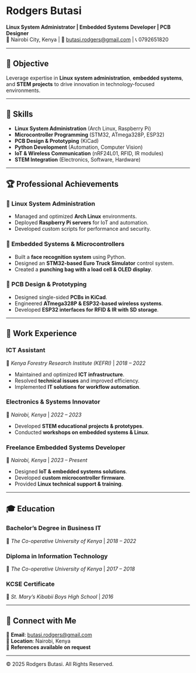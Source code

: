 # Rodgers Butasi

**Linux System Administrator | Embedded Systems Developer | PCB Designer**  
📍 Nairobi City, Kenya | 📧 butasi.rodgers@gmail.com | 📞 0792651820  

---

## 🚀 Objective
Leverage expertise in **Linux system administration**, **embedded systems**, and **STEM projects** to drive innovation in technology-focused environments.

---

## 🎯 Skills
- **Linux System Administration** (Arch Linux, Raspberry Pi)
- **Microcontroller Programming** (STM32, ATmega328P, ESP32)
- **PCB Design & Prototyping** (KiCad)
- **Python Development** (Automation, Computer Vision)
- **IoT & Wireless Communication** (nRF24L01, RFID, IR modules)
- **STEM Integration** (Electronics, Software, Hardware)

---

## 🏆 Professional Achievements

### 🔹 Linux System Administration
- Managed and optimized **Arch Linux** environments.
- Deployed **Raspberry Pi servers** for IoT and automation.
- Developed custom scripts for performance and security.

### 🔹 Embedded Systems & Microcontrollers
- Built a **face recognition system** using Python.
- Designed an **STM32-based Euro Truck Simulator** control system.
- Created a **punching bag with a load cell & OLED display**.

### 🔹 PCB Design & Prototyping
- Designed single-sided **PCBs in KiCad**.
- Engineered **ATmega328P & ESP32-based wireless systems**.
- Developed **ESP32 interfaces for RFID & IR with SD storage**.

---

## 💼 Work Experience

### **ICT Assistant**  
📍 *Kenya Forestry Research Institute (KEFRI)* | *2018 – 2022*  
- Maintained and optimized **ICT infrastructure**.  
- Resolved **technical issues** and improved efficiency.  
- Implemented **IT solutions for workflow automation**.  

### **Electronics & Systems Innovator**  
📍 *Nairobi, Kenya* | *2022 – 2023*  
- Developed **STEM educational projects & prototypes**.  
- Conducted **workshops on embedded systems & Linux**.  

### **Freelance Embedded Systems Developer**  
📍 *Nairobi, Kenya* | *2023 – Present*  
- Designed **IoT & embedded systems solutions**.  
- Developed **custom microcontroller firmware**.  
- Provided **Linux technical support & training**.  

---

## 🎓 Education

### **Bachelor’s Degree in Business IT**  
📍 *The Co-operative University of Kenya* | *2018 – 2022*  

### **Diploma in Information Technology**  
📍 *The Co-operative University of Kenya* | *2017 – 2018*  

### **KCSE Certificate**  
📍 *St. Mary’s Kibabii Boys High School* | *2016*  

---

## 🔗 Connect with Me
📧 **Email**: butasi.rodgers@gmail.com  
📍 **Location**: Nairobi, Kenya  
💬 **References available on request**  

---

© 2025 Rodgers Butasi. All Rights Reserved.
